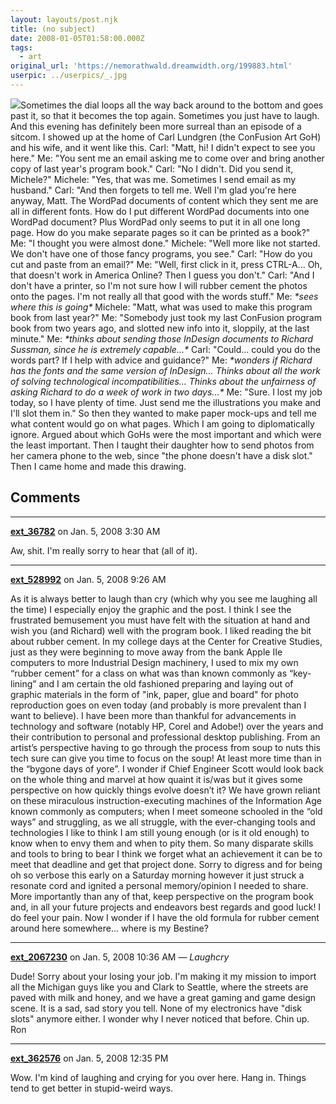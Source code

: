 ```yaml
---
layout: layouts/post.njk
title: (no subject)
date: 2008-01-05T01:58:00.000Z
tags:
  - art
original_url: 'https://nemorathwald.dreamwidth.org/199883.html'
userpic: ../userpics/_.jpg
---
```

![](http://lh4.google.com/matt.mattarn/R37im7-alVI/AAAAAAAACdw/9yxQLTKHdEg/s400/mood.gif)Sometimes the dial loops all the way back around to the bottom and goes past it, so that it becomes the top again. Sometimes you just have to laugh. And this evening has definitely been more surreal than an episode of a sitcom. I showed up at the home of Carl Lundgren (the ConFusion Art GoH) and his wife, and it went like this. Carl: "Matt, hi! I didn't expect to see you here." Me: "You sent me an email asking me to come over and bring another copy of last year's program book." Carl: "No I didn't. Did you send it, Michele?" Michele: "Yes, that was me. Sometimes I send email as my husband." Carl: "And then forgets to tell me. Well I'm glad you're here anyway, Matt. The WordPad documents of content which they sent me are all in different fonts. How do I put different WordPad documents into one WordPad document? Plus WordPad only seems to put it in all one long page. How do you make separate pages so it can be printed as a book?" Me: "I thought you were almost done." Michele: "Well more like not started. We don't have one of those fancy programs, you see." Carl: "How do you cut and paste from an email?" Me: "Well, first click in it, press CTRL-A... Oh, that doesn't work in America Online? Then I guess you don't." Carl: "And I don't have a printer, so I'm not sure how I will rubber cement the photos onto the pages. I'm not really all that good with the words stuff." Me: _\*sees where this is going\*_ Michele: "Matt, what was used to make this program book from last year?" Me: "Somebody just took my last ConFusion program book from two years ago, and slotted new info into it, sloppily, at the last minute." Me: _\*thinks about sending those InDesign documents to Richard Sussman, since he is extremely capable...\*_ Carl: "Could... could you do the words part? If I help with advice and guidance?" Me: _\*wonders if Richard has the fonts and the same version of InDesign... Thinks about all the work of solving technological incompatibilities... Thinks about the unfairness of asking Richard to do a week of work in two days...\*_ Me: "Sure. I lost my job today, so I have plenty of time. Just send me the illustrations you make and I'll slot them in." So then they wanted to make paper mock-ups and tell me what content would go on what pages. Which I am going to diplomatically ignore. Argued about which GoHs were the most important and which were the least important. Then I taught their daughter how to send photos from her camera phone to the web, since "the phone doesn't have a disk slot." Then I came home and made this drawing.

## Comments

---

**[ext_36782](https://www.dreamwidth.org/users/ext_36782)** on Jan. 5, 2008 3:30 AM

Aw, shit. I'm really sorry to hear that (all of it).

---

**[ext_528992](https://www.dreamwidth.org/users/ext_528992)** on Jan. 5, 2008 9:26 AM

As it is always better to laugh than cry (which why you see me laughing all the time) I especially enjoy the graphic and the post. I think I see the frustrated bemusement you must have felt with the situation at hand and wish you (and Richard) well with the program book. I liked reading the bit about rubber cement. In my college days at the Center for Creative Studies, just as they were beginning to move away from the bank Apple IIe computers to more Industrial Design machinery, I used to mix my own “rubber cement” for a class on what was than known commonly as “key-lining” and I am certain the old fashioned preparing and laying out of graphic materials in the form of "ink, paper, glue and board" for photo reproduction goes on even today (and probably is more prevalent than I want to believe). I have been more than thankful for advancements in technology and software (notably HP, Corel and Adobe!) over the years and their contribution to personal and professional desktop publishing. From an artist’s perspective having to go through the process from soup to nuts this tech sure can give you time to focus on the soup! At least more time than in the “bygone days of yore”. I wonder if Chief Engineer Scott would look back on the whole thing and marvel at how quaint it is/was but it gives some perspective on how quickly things evolve doesn’t it? We have grown reliant on these miraculous instruction-executing machines of the Information Age known commonly as computers; when I meet someone schooled in the “old ways” and struggling, as we all struggle, with the ever-changing tools and technologies I like to think I am still young enough (or is it old enough) to know when to envy them and when to pity them. So many disparate skills and tools to bring to bear I think we forget what an achievement it can be to meet that deadline and get that project done. Sorry to digress and for being oh so verbose this early on a Saturday morning however it just struck a resonate cord and ignited a personal memory/opinion I needed to share. More importantly than any of that, keep perspective on the program book and, in all your future projects and endeavors best regards and good luck! I do feel your pain. Now I wonder if I have the old formula for rubber cement around here somewhere... where is my Bestine?

---

**[ext_2067230](https://www.dreamwidth.org/users/ext_2067230)** on Jan. 5, 2008 10:36 AM — *Laughcry*

Dude! Sorry about your losing your job. I'm making it my mission to import all the Michigan guys like you and Clark to Seattle, where the streets are paved with milk and honey, and we have a great gaming and game design scene. It is a sad, sad story you tell. None of my electronics have "disk slots" anymore either. I wonder why I never noticed that before. Chin up. Ron

---

**[ext_362576](https://www.dreamwidth.org/users/ext_362576)** on Jan. 5, 2008 12:35 PM

Wow. I'm kind of laughing and crying for you over here. Hang in. Things tend to get better in stupid-weird ways.
